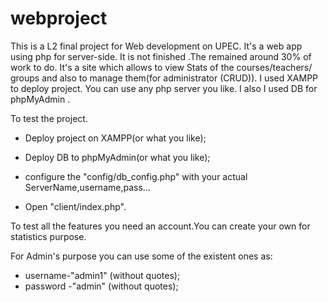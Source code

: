 # webproject
This is a L2 final project for Web development on UPEC.
It's a web app using php for server-side. It is not finished .The remained around 30% of work to do.
It's a site which allows to view Stats of the courses/teachers/
groups and also to manage them(for administrator (CRUD)).
I used XAMPP to deploy project. You can use any php server you like.
I also I used DB for phpMyAdmin . 

To test the project.

- Deploy project on XAMPP(or what you like);

- Deploy DB to phpMyAdmin(or what you like);

- configure the "config/db_config.php" with your actual ServerName,username,pass...

- Open "client/index.php".

To test all the features you need an account.You can create your own for statistics purpose.

For Admin's purpose you can use some of the existent ones as:

- username-"admin1" (without quotes);
- password -"admin" (without quotes);